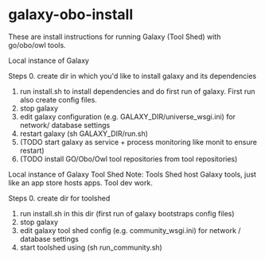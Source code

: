 galaxy-obo-install
==================

These are install instructions for running Galaxy (Tool Shed)  with go/obo/owl tools.

Local instance of Galaxy

Steps
0. create dir in which you'd like to install galaxy and its dependencies
1. run install.sh  to install dependencies and do first run of galaxy. First run also create config files.
2. stop galaxy
3. edit galaxy configuration (e.g. GALAXY_DIR/universe_wsgi.ini) for network/ database settings
4. restart galaxy (sh GALAXY_DIR/run.sh)
5. (TODO start galaxy as service + process monitoring like monit to ensure restart)
6. (TODO install GO/Obo/Owl tool repositories from tool repositories)

Local instance of Galaxy Tool Shed
Note: Tools Shed host Galaxy tools, just like an app store hosts apps. Tool dev work.

Steps
0. create dir for toolshed
1. run install.sh in this dir (first run of galaxy bootstraps config files)
2. stop galaxy
3. edit galaxy tool shed config (e.g. community_wsgi.ini) for network / database settings
4. start toolshed using (sh run_community.sh)


